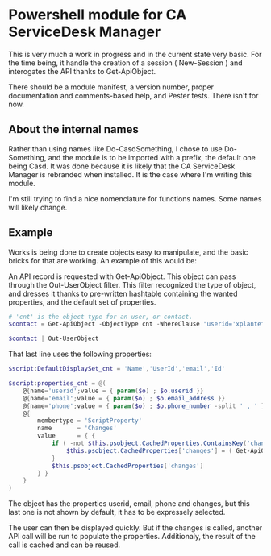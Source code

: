 # Powershell module for CA ServiceDesk Manager

This is very much a work in progress and in the current state
very basic. For the time being, it handle the creation of
a session ( New-Session ) and interogates the API thanks to
Get-ApiObject.

There should be a module manifest, a version number, proper
documentation and comments-based help, and Pester tests.
There isn't for now.

## About the internal names

Rather than using names like Do-CasdSomething, I chose to use
Do-Something, and  the module is to be imported with a prefix,
the default one being Casd. It was done because it is likely
that the CA ServiceDesk Manager is rebranded when installed.
It is the case where I'm writing this module.

I'm still trying to find a nice nomenclature for functions names.
Some names will likely change.

## Example

Works is being done to create objects easy to manipulate, and
the basic bricks for that are working. An example of this would
be:

An API record is requested with Get-ApiObject. This object can
pass through the Out-UserObject filter. This filter recognized
the type of object, and dresses it thanks to pre-written hashtable
containing the wanted properties, and the default set of properties.

```Powershell
# 'cnt' is the object type for an user, or contact.
$contact = Get-ApiObject -ObjectType cnt -WhereClause "userid='xplantefeve'"

$contact | Out-UserObject
```
That last line uses the following properties:
```Powershell
$script:DefaultDisplaySet_cnt = 'Name','UserId','email','Id'

$script:properties_cnt = @(
    @{name='userid';value = { param($o) ; $o.userid }}
    @{name='email';value = { param($o) ; $o.email_address }}
    @{name='phone';value = { param($o) ; $o.phone_number -split ' , ' }}
    @{
        membertype = 'ScriptProperty'
        name       = 'Changes'
        value      = { {
            if ( -not $this.psobject.CachedProperties.ContainsKey('changes') ) {
                $this.psobject.CachedProperties['changes'] = ( Get-ApiObject -Uri $this.psobject.ApiObject.all_chg.link.'@href' | Out-UserObject )
            }
            $this.psobject.CachedProperties['changes']
        } }
    }
)
```
The object has the properties userid, email, phone and changes, but this
last one is not shown by default, it has to be expressely selected.

The user can then be displayed quickly. But if the changes is called, another
API call will be run to populate the properties. Additionaly, the result of
the call is cached and can be reused.

